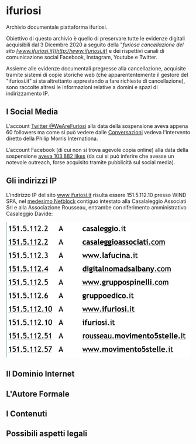 # ifuriosi
Archivio documentale piattaforma ifuriosi.

Obiettivo di questo archivio è quello di preservare tutte le evidenze digitali acquisibili dal 3 Dicembre 2020 a seguito della "*furiosa cancellazione del sito [www.ifuriosi.it](http://www.ifuriosi.it)* e dei rispettivi canali di comunicazione social Facebook, Instagram, Youtube e Twitter.

Assieme alle evidenze documentali pregresse alla cancellazione, acquisite tramite sistemi di copie storiche web (che apparententemente il gestore del "ifuriosi.it" si sta altrettanto apprestando a fare richieste di cancellazione), sono raccolte altresì le informazioni relative a domini e spazi di indirizzamento IP.

## I Social Media

L'account [Twitter @WeAreFuriosi](https://raw.githubusercontent.com/fpietrosanti/ifuriosi/main/twitter-furiosi-home.jpg) alla data della sospensione aveva appena 60 followers ma come si può vedere dalle [Conversazioni](https://raw.githubusercontent.com/fpietrosanti/ifuriosi/main/twitter-furiosi-conversazioni.jpg) vedeva l'intervento diretto della Philip Morris Internationa.

L'account Facebook (di cui non si trova agevole copia online) alla data della sospensione [aveva 103.882 likes](https://raw.githubusercontent.com/fpietrosanti/ifuriosi/main/facebook-homepage-da-google-cache.png) (da cui si può inferire che avesse un notevole outreach, forse acquisito tramite pubblicità sul social media).


## Gli indirizzi IP

L'indirizzo IP del sito www.ifuriosi.it risulta essere 151.5.112.10 presso WIND SPA, nel [medesimo Netblock](https://www.robtex.com/cidr/151.5.0.0-16
) contiguo intestato alla Casalaleggio Associati Srl e alla Associazione Rousseau, entrambe con riferimento amministrativo Casaleggio Davide:

![I Furiosi Netblock](https://raw.githubusercontent.com/fpietrosanti/ifuriosi/main/netblocks-1.png)


## Il Dominio Internet


## L'Autore Formale

## I Contenuti

## Possibili aspetti legali
